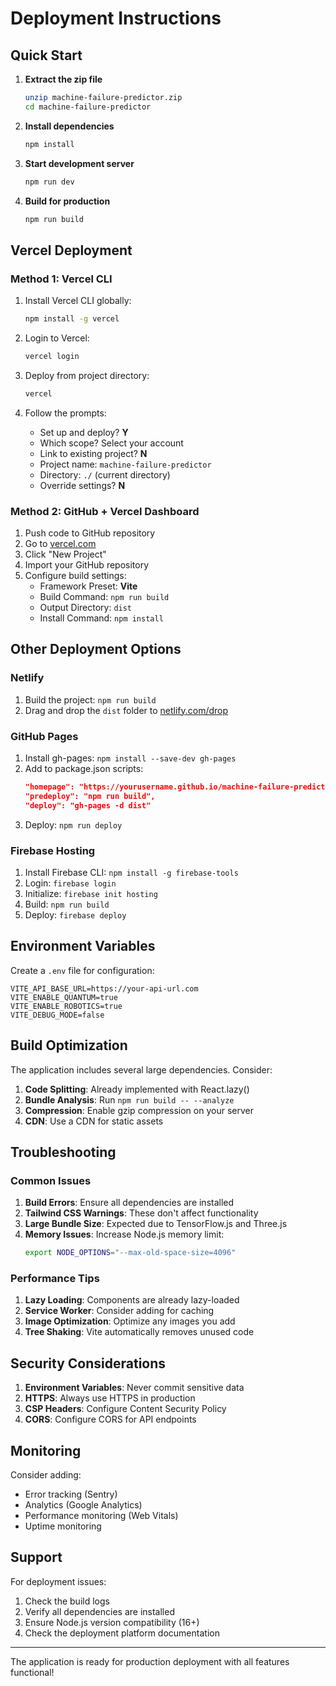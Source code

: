 # Deployment Instructions

## Quick Start

1. **Extract the zip file**
   ```bash
   unzip machine-failure-predictor.zip
   cd machine-failure-predictor
   ```

2. **Install dependencies**
   ```bash
   npm install
   ```

3. **Start development server**
   ```bash
   npm run dev
   ```

4. **Build for production**
   ```bash
   npm run build
   ```

## Vercel Deployment

### Method 1: Vercel CLI
1. Install Vercel CLI globally:
   ```bash
   npm install -g vercel
   ```

2. Login to Vercel:
   ```bash
   vercel login
   ```

3. Deploy from project directory:
   ```bash
   vercel
   ```

4. Follow the prompts:
   - Set up and deploy? **Y**
   - Which scope? Select your account
   - Link to existing project? **N**
   - Project name: `machine-failure-predictor`
   - Directory: `./` (current directory)
   - Override settings? **N**

### Method 2: GitHub + Vercel Dashboard
1. Push code to GitHub repository
2. Go to [vercel.com](https://vercel.com)
3. Click "New Project"
4. Import your GitHub repository
5. Configure build settings:
   - Framework Preset: **Vite**
   - Build Command: `npm run build`
   - Output Directory: `dist`
   - Install Command: `npm install`

## Other Deployment Options

### Netlify
1. Build the project: `npm run build`
2. Drag and drop the `dist` folder to [netlify.com/drop](https://netlify.com/drop)

### GitHub Pages
1. Install gh-pages: `npm install --save-dev gh-pages`
2. Add to package.json scripts:
   ```json
   "homepage": "https://yourusername.github.io/machine-failure-predictor",
   "predeploy": "npm run build",
   "deploy": "gh-pages -d dist"
   ```
3. Deploy: `npm run deploy`

### Firebase Hosting
1. Install Firebase CLI: `npm install -g firebase-tools`
2. Login: `firebase login`
3. Initialize: `firebase init hosting`
4. Build: `npm run build`
5. Deploy: `firebase deploy`

## Environment Variables

Create a `.env` file for configuration:

```env
VITE_API_BASE_URL=https://your-api-url.com
VITE_ENABLE_QUANTUM=true
VITE_ENABLE_ROBOTICS=true
VITE_DEBUG_MODE=false
```

## Build Optimization

The application includes several large dependencies. Consider:

1. **Code Splitting**: Already implemented with React.lazy()
2. **Bundle Analysis**: Run `npm run build -- --analyze`
3. **Compression**: Enable gzip compression on your server
4. **CDN**: Use a CDN for static assets

## Troubleshooting

### Common Issues

1. **Build Errors**: Ensure all dependencies are installed
2. **Tailwind CSS Warnings**: These don't affect functionality
3. **Large Bundle Size**: Expected due to TensorFlow.js and Three.js
4. **Memory Issues**: Increase Node.js memory limit:
   ```bash
   export NODE_OPTIONS="--max-old-space-size=4096"
   ```

### Performance Tips

1. **Lazy Loading**: Components are already lazy-loaded
2. **Service Worker**: Consider adding for caching
3. **Image Optimization**: Optimize any images you add
4. **Tree Shaking**: Vite automatically removes unused code

## Security Considerations

1. **Environment Variables**: Never commit sensitive data
2. **HTTPS**: Always use HTTPS in production
3. **CSP Headers**: Configure Content Security Policy
4. **CORS**: Configure CORS for API endpoints

## Monitoring

Consider adding:
- Error tracking (Sentry)
- Analytics (Google Analytics)
- Performance monitoring (Web Vitals)
- Uptime monitoring

## Support

For deployment issues:
1. Check the build logs
2. Verify all dependencies are installed
3. Ensure Node.js version compatibility (16+)
4. Check the deployment platform documentation

---

The application is ready for production deployment with all features functional!

